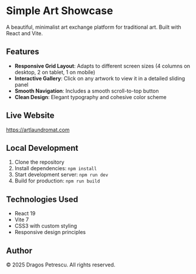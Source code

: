 # Simple Art Showcase

A beautiful, minimalist art exchange platform for traditional art. Built with React and Vite.

## Features

- **Responsive Grid Layout**: Adapts to different screen sizes (4 columns on desktop, 2 on tablet, 1 on mobile)
- **Interactive Gallery**: Click on any artwork to view it in a detailed sliding panel
- **Smooth Navigation**: Includes a smooth scroll-to-top button
- **Clean Design**: Elegant typography and cohesive color scheme

## Live Website

https://artlaundromat.com

## Local Development

1. Clone the repository
2. Install dependencies: `npm install`
3. Start development server: `npm run dev`
4. Build for production: `npm run build`

## Technologies Used

- React 19
- Vite 7
- CSS3 with custom styling
- Responsive design principles

## Author

© 2025 Dragos Petrescu. All rights reserved.
